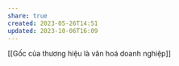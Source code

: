 ```yaml
---
share: true
created: 2023-05-26T14:51
updated: 2023-10-06T16:09
---
```

[[Gốc của thương hiệu là văn hoá doanh nghiệp]]
